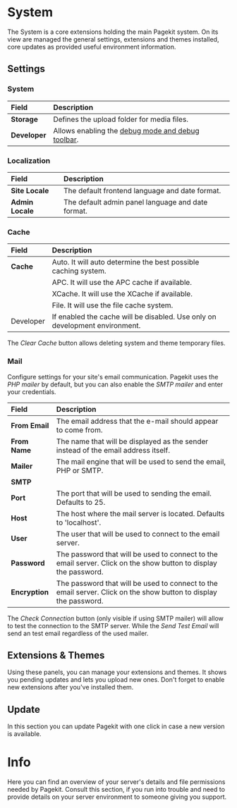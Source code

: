# System
The System is a core extensions holding the main Pagekit system. On its view are managed the general settings, extensions and themes installed, core updates as provided useful environment information.

## Settings
### System

Field         | Description
:------------ | :----------------------------------------------------------------------------
**Storage**   | Defines the upload folder for media files.
**Developer** | Allows enabling the [debug mode and debug toolbar](troubleshooting/debug.md).

### Localization

Field            | Description
:--------------- | :------------------------------------------------
**Site Locale**  | The default frontend language and date format.
**Admin Locale** | The default admin panel language and date format.

### Cache

Field     | Description
:-------- | :--------------------------------------------------------------------------
**Cache** | Auto. It will auto determine the best possible caching system.
          | APC. It will use the APC cache if available.
          | XCache. It will use the XCache if available.
          | File. It will use the file cache system.
Developer | If enabled the cache will be disabled. Use only on development environment.

The _Clear Cache_ button allows deleting system and theme temporary files.

### Mail
Configure settings for your site's email communication. Pagekit uses the _PHP mailer_ by default, but you can also enable the _SMTP mailer_ and enter your credentials.

Field          | Description
:------------- | :---------------------------------------------------------------------------------------------------------------
**From Email** | The email address that the e-mail should appear to come from.
**From Name**  | The name that will be displayed as the sender instead of the email address itself.
**Mailer**     | The mail engine that will be used to send the email, PHP or SMTP.
**SMTP**       |
**Port**       | The port that will be used to sending the email. Defaults to 25.
**Host**       | The host where the mail server is located. Defaults to 'localhost'.
**User**       | The user that will be used to connect to the email server.
**Password**   | The password that will be used to connect to the email server. Click on the show button to display the password.
**Encryption** | The password that will be used to connect to the email server. Click on the show button to display the password.

The _Check Connection_ button (only visible if using SMTP mailer) will allow to test the connection to the SMTP server. While the _Send Test Email_ will send an test email regardless of the used mailer.

## Extensions & Themes
Using these panels, you can manage your extensions and themes. It shows you pending updates and lets you upload new ones. Don't forget to enable new extensions after you've installed them.

## Update
In this section you can update Pagekit with one click in case a new version is available.

# Info
Here you can find an overview of your server's details and file permissions needed by Pagekit. Consult this section, if you run into trouble and need to provide details on your server environment to someone giving you support.
